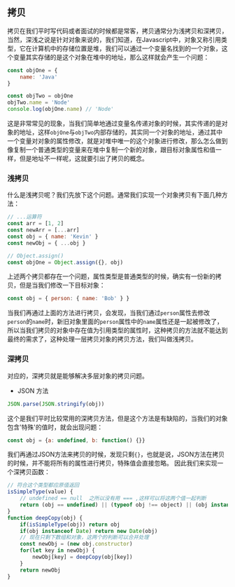 ## 拷贝
拷贝在我们平时写代码或者面试的时候都是常客，拷贝通常分为浅拷贝和深拷贝，当然，深浅之说是针对对象来说的，我们知道，在Javascript中，对象又称引用类型，它在计算机中的存储位置是堆，我们可以通过一个变量名找到的一个对象，这个变量其实存储的是这个对象在堆中的地址，那么这样就会产生一个问题：

```javascript
const objOne = {
	name: 'Java'
}

const objTwo = objOne
objTwo.name = 'Node'
console.log(objOne.name) // 'Node'
```

这是非常常见的现象，当我们简单地通过变量名传递对象的时候，其实传递的是对象的地址，这样`objOne`与`objTwo`内部存储的，其实同一个对象的地址，通过其中一个变量对对象的属性修改，就是对堆中唯一的这个对象进行修改，那么怎么做到像复制一个普通类型的变量来在堆中复制一个新的对象，跟目标对象属性和值一样，但是地址不一样呢，这就要引出了拷贝的概念。

### 浅拷贝
什么是浅拷贝呢？我们先放下这个问题。通常我们实现一个对象拷贝有下面几种方法：
```javascript
// ...运算符
const arr = [1, 2]
const newArr = [...arr]
const obj = { name: 'Kevin' }
const newObj = { ...obj }

// Object.assign()
const objOne = Object.assign({}, obj)
```

上述两个拷贝都存在一个问题，属性类型是普通类型的时候，确实有一份新的拷贝，但是当我们修改一下目标对象：
```javascript
const obj = { person: { name: 'Bob' } }
```

当我们再通过上面的方法进行拷贝，会发现，当我们通过`person`属性去修改`person`的`name`时，新旧对象里面的`person`属性中的`name`属性还是一起被修改了，所以当我们拷贝的对象中存在值为引用类型的属性时，这种拷贝的方法就不能达到最终的需求了，这种处理一层拷贝对象的拷贝方法，我们叫做浅拷贝。

### 深拷贝
对应的，深拷贝就是能够解决多层对象的拷贝问题。
+ JSON 方法

```javascript
JSON.parse(JSON.stringify(obj))
```

这个是我们平时比较常用的深拷贝方法，但是这个方法是有缺陷的，当我们的对象包含'特殊'的值时，就会出现问题：

```javascript
const obj = {a: undefined, b: function() {}}
```

我们再通过JSON方法来拷贝的时候，发现只剩`{}`，也就是说，JSON方法在拷贝的时候，并不能将所有的属性进行拷贝，特殊值会直接忽略。
因此我们来实现一个深拷贝函数：

```javascript
// 符合这个类型都应原值返回
isSimpleType(value) {
	// undefined == null  之所以没有用 === ,这样可以将这两个值一起判断
	return (obj == undefined) || (typeof obj !== object) || (obj instanceof RegExp)
}
function deepCopy(obj) {
	if(isSimpleType(obj)) return obj
	if(obj instanceof Date) return new Date(obj)
	// 现在只剩下数组和对象，这两个的判断可以合并处理
	const newObj = (new obj.constructor)
	for(let key in newObj) {
		newObj[key] = deepCopy(obj[key])
	}
	return newObj
}
```

